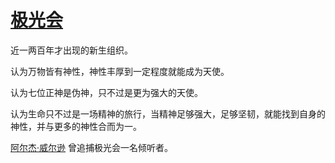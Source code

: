 # [极光会](../团体/极光会.md)

近一两百年才出现的新生组织。

认为万物皆有神性，神性丰厚到一定程度就能成为天使。

认为七位正神是伪神，只不过是更为强大的天使。

认为生命只不过是一场精神的旅行，当精神足够强大，足够坚韧，就能找到自身的神性，并与更多的神性合而为一。

[阿尔杰·威尔逊](../人物/阿尔杰·威尔逊.md) 曾追捕极光会一名倾听者。
